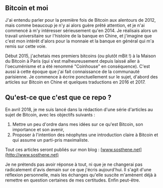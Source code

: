 ## Bitcoin et moi

J'ai entendu parler pour la première fois de Bitcoin aux alentours de 2012, mais comme beaucoup je n'y ai alors guère prêté attention, et je n'ai commencé à m'y intéresser sérieusement qu'en 2014. Je réalisais alors un travail universitaire sur l'histoire de la banque en Chine, et j'imagine que c'est mon intérêt d'alors pour la monnaie et la banque en général qui m'a remis sur cette voie.

Début 2015, j'achetais mes premiers bitcoins (ou plutôt mBit !) à la Maison du Bitcoin à Paris (qui s'est malheureusement depuis laissé aller à l'oecuménisme et a été renommé "Coinhouse" en conséquence). C'est aussi à cette époque que j'ai fait connaissance de la communauté parisienne. Je commence à écrire ponctuellement sur le sujet, d'abord des articles sur Bitcoin en Chine et quelques traductions en 2016 et 2017.

## Qu'est-ce que c'est que ce repo ?

En avril 2018, je me suis lancé dans la rédaction d'une série d'articles au sujet de Bitcoin, avec les objectifs suivants :
 1. Mettre un peu d'ordre dans mes idées sur ce qu'est Bitcoin, son importance et son avenir,
 2. Proposer à l'intention des néophytes une introduction claire à Bitcoin et qui assume un parti-pris maximaliste.

Tout ces articles seront publiés sur mon blog : [www.sosthene.net](http://www.sosthene.net)

Je ne prétends pas avoir réponse à tout, ni que je ne changerai pas radicalement d'avis demain sur ce que j'écris aujourd'hui. Il s'agit d'une réflexion personnelle, mais les échanges qu'elle suscite m'amènent déjà à remettre en question certaines de mes certitudes. Enfin peut-être.
